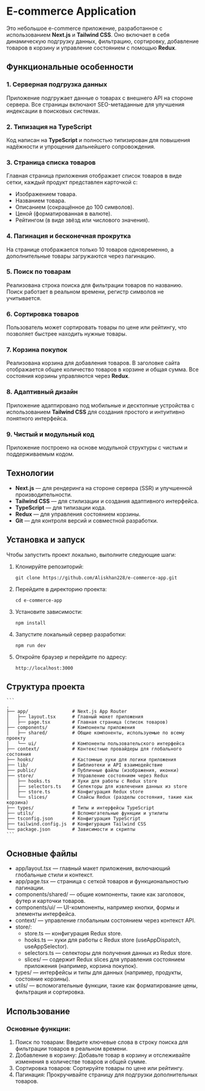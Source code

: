 # E-commerce Application

Это небольшое e-commerce приложение, разработанное с использованием **Next.js** и **Tailwind CSS**. Оно включает в себя динамическую подгрузку данных, фильтрацию, сортировку, добавление товаров в корзину и управление состоянием с помощью **Redux**.

## Функциональные особенности

### 1. Серверная подгрузка данных
Приложение подгружает данные о товарах с внешнего API на стороне сервера. Все страницы включают SEO-метаданные для улучшения индексации в поисковых системах.

### 2. Типизация на TypeScript
Код написан на **TypeScript** и полностью типизирован для повышения надёжности и упрощения дальнейшего сопровождения.

### 3. Страница списка товаров
Главная страница приложения отображает список товаров в виде сетки, каждый продукт представлен карточкой с:
- Изображением товара.
- Названием товара.
- Описанием (сокращённое до 100 символов).
- Ценой (форматированная в валюте).
- Рейтингом (в виде звёзд или числового значения).

### 4. Пагинация и бесконечная прокрутка
На странице отображается только 10 товаров одновременно, а дополнительные товары загружаются через пагинацию.

### 5. Поиск по товарам
Реализована строка поиска для фильтрации товаров по названию. Поиск работает в реальном времени, регистр символов не учитывается.

### 6. Сортировка товаров
Пользователь может сортировать товары по цене или рейтингу, что позволяет быстрее находить нужные товары.

### 7. Корзина покупок
Реализована корзина для добавления товаров. В заголовке сайта отображается общее количество товаров в корзине и общая сумма. Все состояния корзины управляются через **Redux**.

### 8. Адаптивный дизайн
Приложение адаптировано под мобильные и десктопные устройства с использованием **Tailwind CSS** для создания простого и интуитивно понятного интерфейса.

### 9. Чистый и модульный код
Приложение построено на основе модульной структуры с чистым и поддерживаемым кодом.

## Технологии

- **Next.js** — для рендеринга на стороне сервера (SSR) и улучшенной производительности.
- **Tailwind CSS** — для стилизации и создания адаптивного интерфейса.
- **TypeScript** — для типизации кода.
- **Redux** — для управления состоянием корзины.
- **Git** — для контроля версий и совместной разработки.

## Установка и запуск

Чтобы запустить проект локально, выполните следующие шаги:

1. Клонируйте репозиторий:

   ```
   git clone https://github.com/Aliskhan228/e-commerce-app.git
	 ```

2. Перейдите в директорию проекта:

   ```
   cd e-commerce-app
	 ```

3. Установите зависимости:

   ```
   npm install
	 ```
	
4. Запустите локальный сервер разработки:

   ```
   npm run dev
	 ```

5. Откройте браузер и перейдите по адресу:

   ```
   http://localhost:3000
	 ```

## Структура проекта

	```
	.
	├── app/                # Next.js App Router
	│   ├── layout.tsx      # Главный макет приложения
	│   ├── page.tsx        # Главная страница (список товаров)
	├── components/         # Компоненты приложения
	│   ├── shared/         # Общие компоненты, используемые по всему проекту
	│   └── ui/             # Компоненты пользовательского интерфейса
	├── context/            # Контекстные провайдеры для глобального состояния
	├── hooks/              # Кастомные хуки для логики приложения
	├── lib/                # Библиотеки и API взаимодействие
	├── public/             # Публичные файлы (изображения, иконки)
	├── store/              # Управление состоянием через Redux
	│   ├── hooks.ts        # Хуки для работы с Redux store
	│   ├── selectors.ts    # Селекторы для извлечения данных из store
	│   ├── store.ts        # Конфигурация Redux store
	│   └── slices/         # Слайсы Redux (разделы состояния, такие как корзина)
	├── types/              # Типы и интерфейсы TypeScript
	├── utils/              # Вспомогательные функции и утилиты
	├── tsconfig.json       # Конфигурация TypeScript
	├── tailwind.config.js  # Конфигурация Tailwind CSS
	└── package.json        # Зависимости и скрипты
	```

## Основные файлы

- 	app/layout.tsx — главный макет приложения, включающий глобальные стили и контекст.
- 	app/page.tsx — страница с сеткой товаров и функциональностью пагинации.
- 	components/shared/ — общие компоненты, такие как заголовок, футер и карточки товаров.
- 	components/ui/ — UI-компоненты, например кнопки, формы и элементы интерфейса.
- 	context/ — управление глобальным состоянием через контекст API.
- 	store/:
	- store.ts — конфигурация Redux store.
	- hooks.ts — хуки для работы с Redux store (useAppDispatch, useAppSelector).
	- selectors.ts — селекторы для получения данных из Redux store.
	- slices/ — содержит Redux slices для управления состоянием приложения (например, корзина покупок).
- types/ — интерфейсы и типы для данных (например, продукты, состояние корзины).
- utils/ — вспомогательные функции, такие как форматирование цены, фильтрация и сортировка.

## Использование

### Основные функции:

1. Поиск по товарам: Введите ключевые слова в строку поиска для фильтрации товаров в реальном времени.
2. Добавление в корзину: Добавьте товар в корзину и отслеживайте изменения в количестве товаров и общей сумме.
3. Сортировка товаров: Сортируйте товары по цене или рейтингу.
4. Пагинация: Прокручивайте страницу для подгрузки дополнительных товаров.